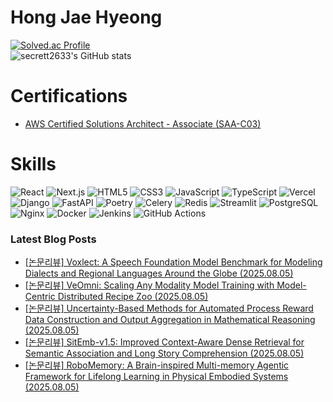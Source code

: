 # Hong Jae Hyeong

[![Solved.ac Profile](http://mazassumnida.wtf/api/v2/generate_badge?boj=secrett2633)](https://solved.ac/secrett2633/)  
![secrett2633's GitHub stats](https://github-readme-stats.vercel.app/api?username=secrett2633&show_icons=true&theme=radical)  

# Certifications
- [AWS Certified Solutions Architect - Associate (SAA-C03)](https://www.credly.com/badges/ee24ba15-e661-4741-bc4c-46bdaca76e75/public_url)

# Skills
![React](https://img.shields.io/badge/React-61DAFB.svg?&style=for-the-badge&logo=React&logoColor=white)
![Next.js](https://img.shields.io/badge/Next.js-000000.svg?&style=for-the-badge&logo=Next.js&logoColor=white)
![HTML5](https://img.shields.io/badge/HTML5-E34F26.svg?&style=for-the-badge&logo=HTML5&logoColor=white)
![CSS3](https://img.shields.io/badge/CSS3-1572B6.svg?&style=for-the-badge&logo=CSS3&logoColor=white)
![JavaScript](https://img.shields.io/badge/JavaScript-F7DF1E.svg?&style=for-the-badge&logo=JavaScript&logoColor=white)
![TypeScript](https://img.shields.io/badge/TypeScript-3178C6.svg?&style=for-the-badge&logo=TypeScript&logoColor=white)
![Vercel](https://img.shields.io/badge/Vercel-000000.svg?&style=for-the-badge&logo=Vercel&logoColor=white)  
![Django](https://img.shields.io/badge/Django-092E20.svg?&style=for-the-badge&logo=Django&logoColor=white)
![FastAPI](https://img.shields.io/badge/FastAPI-009688.svg?&style=for-the-badge&logo=FastAPI&logoColor=white)
![Poetry](https://img.shields.io/badge/Poetry-7031B9.svg?&style=for-the-badge&logo=Poetry&logoColor=white)
![Celery](https://img.shields.io/badge/Celery-378B29.svg?&style=for-the-badge&logo=Celery&logoColor=white)
![Redis](https://img.shields.io/badge/Redis-DC382D.svg?&style=for-the-badge&logo=Redis&logoColor=white)
![Streamlit](https://img.shields.io/badge/Streamlit-FF4B4B.svg?&style=for-the-badge&logo=Streamlit&logoColor=white)
![PostgreSQL](https://img.shields.io/badge/PostgreSQL-4169E1.svg?&style=for-the-badge&logo=PostgreSQL&logoColor=white)  
![Nginx](https://img.shields.io/badge/Nginx-009639.svg?&style=for-the-badge&logo=Nginx&logoColor=white)
![Docker](https://img.shields.io/badge/Docker-2496ED.svg?&style=for-the-badge&logo=Docker&logoColor=white)
![Jenkins](https://img.shields.io/badge/Jenkins-D24939.svg?&style=for-the-badge&logo=Jenkins&logoColor=white)
![GitHub Actions](https://img.shields.io/badge/GitHub%20Actions-2088FF.svg?&style=for-the-badge&logo=GitHub%20Actions&logoColor=white)

### Latest Blog Posts
- [[논문리뷰] Voxlect: A Speech Foundation Model Benchmark for Modeling Dialects and Regional Languages Around the Globe (2025.08.05)](https://secrett2633.github.io/ai/review/2025-8-5-Voxlect__A_Speech_Foundation_Model_Benchmark_for_Modeling_Dialects_and%20__Regional_Languages_Around_the_Globe/)
- [[논문리뷰] VeOmni: Scaling Any Modality Model Training with Model-Centric Distributed Recipe Zoo (2025.08.05)](https://secrett2633.github.io/ai/review/2025-8-5-VeOmni__Scaling_Any_Modality_Model_Training_with_Model-Centric%20__Distributed_Recipe_Zoo/)
- [[논문리뷰] Uncertainty-Based Methods for Automated Process Reward Data Construction and Output Aggregation in Mathematical Reasoning (2025.08.05)](https://secrett2633.github.io/ai/review/2025-8-5-Uncertainty-Based_Methods_for_Automated_Process_Reward_Data_Construction%20__and_Output_Aggregation_in_Mathematical_Reasoning/)
- [[논문리뷰] SitEmb-v1.5: Improved Context-Aware Dense Retrieval for Semantic Association and Long Story Comprehension (2025.08.05)](https://secrett2633.github.io/ai/review/2025-8-5-SitEmb-v1.5__Improved_Context-Aware_Dense_Retrieval_for_Semantic%20__Association_and_Long_Story_Comprehension/)
- [[논문리뷰] RoboMemory: A Brain-inspired Multi-memory Agentic Framework for Lifelong Learning in Physical Embodied Systems (2025.08.05)](https://secrett2633.github.io/ai/review/2025-8-5-RoboMemory__A_Brain-inspired_Multi-memory_Agentic_Framework_for_Lifelong%20__Learning_in_Physical_Embodied_Systems/)